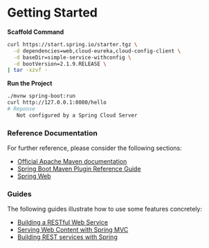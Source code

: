 # Getting Started

__Scaffold Command__

```bash
curl https://start.spring.io/starter.tgz \
  -d dependencies=web,cloud-eureka,cloud-config-client \
  -d baseDir=simple-service-withconfig \
  -d bootVersion=2.1.9.RELEASE \
| tar -xzvf -
```

__Run the Project__

```bash
./mvnw spring-boot:run
curl http://127.0.0.1:8080/hello
# Reponse
   Not configured by a Spring Cloud Server
```

### Reference Documentation
For further reference, please consider the following sections:

* [Official Apache Maven documentation](https://maven.apache.org/guides/index.html)
* [Spring Boot Maven Plugin Reference Guide](https://docs.spring.io/spring-boot/docs/2.1.9.RELEASE/maven-plugin/)
* [Spring Web](https://docs.spring.io/spring-boot/docs/2.2.1.RELEASE/reference/htmlsingle/#boot-features-developing-web-applications)

### Guides
The following guides illustrate how to use some features concretely:

* [Building a RESTful Web Service](https://spring.io/guides/gs/rest-service/)
* [Serving Web Content with Spring MVC](https://spring.io/guides/gs/serving-web-content/)
* [Building REST services with Spring](https://spring.io/guides/tutorials/bookmarks/)

